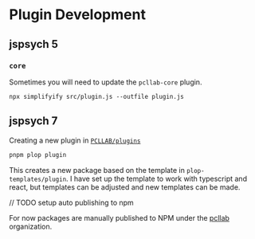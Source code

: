 # Plugin Development

## jspsych 5

### `core`

Sometimes you will need to update the `pcllab-core` plugin.

`npx simplifyify src/plugin.js --outfile plugin.js`

## jspsych 7

Creating a new plugin in [`PCLLAB/plugins`](https://github.com/PCLLAB/plugins)

```sh
pnpm plop plugin
```

This creates a new package based on the template in `plop-templates/plugin`. I have set up the template to work with typescript and react, but templates can be adjusted and new templates can be made.

// TODO setup auto publishing to npm

For now packages are manually published to NPM under the [pcllab](https://www.npmjs.com/org/pcllab) organization.
